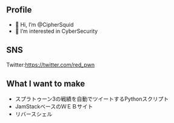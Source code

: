 ## Profile
- 👋 Hi, I’m @CipherSquid
- 👀 I’m interested in CyberSecurity


## SNS
Twitter:https://twitter.com/red_pwn

## What I want to make
- スプラトゥーン3の戦績を自動でツイートするPythonスクリプト
- JamStackベースのＷＥＢサイト
- リバースシェル


<!---
CipherSquid/CipherSquid is a ✨ special ✨ repository because its `README.md` (this file) appears on your GitHub profile.
You can click the Preview link to take a look at your changes.
--->
